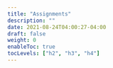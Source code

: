 ```yaml
---
title: "Assignments"
description: ""
date: 2021-08-24T04:00:27-04:00
draft: false
weight: 0
enableToc: true
tocLevels: ["h2", "h3", "h4"]
---
```

